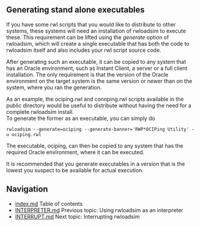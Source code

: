 ## Generating stand alone executables
If you have some rwl scripts that you would like to distribute to other systems,
these systems will need an installation of rwloadsim to execute these.
This requirement can be lifted using the *generate* option of rwloadsim,
which will create a single executable that has both the code to rwloadsim
itself and also includes your rwl script source code.

After generating such an executable, it can be copied to any system that
has an Oracle environment, such as Instant Client, a server or a full client
installation.
The only requirement is that the version of the Oracle environment on the target
system is the same version or newer than on the system, where you ran the generation.

As an example, the ociping.rwl and connping.rwl scripts available in the public
directory would be useful to distribute without having the need for a complete
rwloadsim install.  
To generate the former as an executable, you can simply do
```
rwloadsim --generate=ociping --generate-banner='RWP*OCIPing Utility' -u ociping.rwl
```
The executable, ociping, can then be copied to any system
that has the required Oracle environment, where it can be executed.

It is recommended that you generate executables in a version that is the lowest
you suspect to be available for actual execution.

## Navigation
* [index.md](index.md#rwpload-simulator-users-guide) Table of contents
* [INTERPRETER.md](INTERPRETER.md) Previous topic: Using rwloadsim as an interpreter
* [INTERRUPT.md](INTERRUPT.md) Next topic: Interrupting rwloadsim
